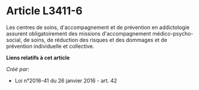 # Article L3411-6

Les centres de soins, d'accompagnement et de prévention en addictologie assurent obligatoirement des missions
d'accompagnement médico-psycho-social, de soins, de réduction des risques et des dommages et de prévention individuelle et
collective.

**Liens relatifs à cet article**

_Créé par_:

  - Loi n°2016-41 du 26 janvier 2016 - art. 42
